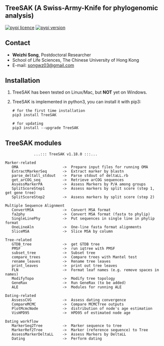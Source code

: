 
## TreeSAK (A Swiss-Army-Knife for phylogenomic analysis)

[![pypi licence ](https://img.shields.io/pypi/l/TreeSAK.svg)](https://opensource.org/licenses/gpl-3.0.html)
[![pypi version ](https://img.shields.io/pypi/v/TreeSAK.svg)](https://pypi.python.org/pypi/TreeSAK) 

Contact
---

+ **Weizhi Song**, Postdoctoral Researcher
+ School of Life Sciences, The Chinese University of Hong Kong
+ E-mail: songwz03@gmail.com

    
Installation
---

1. TreeSAK has been tested on Linux/Mac, but **NOT** yet on Windows.

1. TreeSAK is implemented in python3, you can install it with pip3:

       # for the first time installation
       pip3 install TreeSAK
      
       # for updating
       pip3 install --upgrade TreeSAK

TreeSAK modules
---

                 ...::: TreeSAK v1.18.0 :::...

    Marker-related
       OMA                    ->  Prepare input files for running OMA 
       ExtractMarkerSeq       ->  Extract marker by blastn  
       parse_deltall_stdout   ->  Parse stdout of deltaLL.rb
       get_arCOG_seq          ->  Retrieve arCOG sequences
       AssessMarkerPA         ->  Assess Markers by P/A among groups
       SplitScoreStep1        ->  Assess markers by split score (step 1, get gene tree)
       SplitScoreStep2        ->  Assess markers by split score (step 2)
    
    Multiple Sequence Alignment
       ConvertMSA             ->  Convert MSA format
       fa2phy                 ->  Convert MSA format (fasta to phylip)
       SingleLinePhy          ->  Put sequences in single line in phylip format
       OneLineAln             ->  One-line fasta format alignments
       SliceMSA               ->  Slice MSA by column 
    
    Tree-related
       GTDB_tree              ->  get GTDB tree
       PMSF                   ->  run iqtree with PMSF
       subset_tree            ->  Subset tree
       compare_trees          ->  Compare trees with Mantel test
       rename_leaves          ->  Rename tree leaves
       print_leaves           ->  print out tree leaves
       FLN                    ->  Format leaf names (e.g. remove spaces in names)
       ModifyTopo             ->  Modify tree topology
       GeneRax                ->  Run GeneRax (to be added)    
       ALE                    ->  Modules for running ALE
       
    Dating-related
       AssessCVG              ->  Assess dating convergence
       CompareMCMC            ->  Compare MCMCTree outputs
       PlotMcmcNode           ->  distribution of node's age estimation 
       VisHPD95               ->  HPD95 of estimated node age 
       
    Dating workflow
       MarkerSeq2Tree         ->  Marker sequence to tree
       MarkerRef2Tree         ->  Marker (reference sequence) to Tree
       AssessMarkerDeltaLL    ->  Assess Markers by DeltaLL
       Dating                 ->  Perform dating
